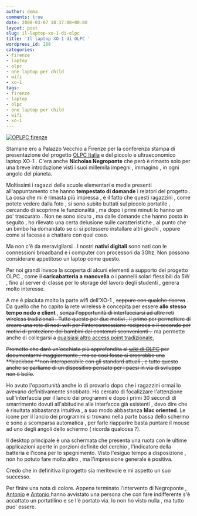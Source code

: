 ```yaml
---
author: dema
comments: true
date: 2008-03-07 18:37:00+00:00
layout: post
slug: il-laptop-xo-1-di-olpc
title: 'Il laptop XO-1 di OLPC '
wordpress_id: 168
categories:
- firenze
- laptop
- olpc
- one laptop per child
- wifi
- xo-1
tags:
- firenze
- laptop
- olpc
- one laptop per child
- wifi
- xo-1
---
```


[![OPLPC firenze](http://dema.tv/wp-content/uploads/2008/03/2316127027_e0e529b710.jpg)](http://www.flickr.com/photos/dema/2316127027/)

Stamane ero a Palazzo Vecchio a Firenze per la conferenza stampa di presentazione del progetto [OLPC Italia](http://www.olpc-italia.org) e del piccolo e ultraeconomico laptop XO-1 . C'era anche **Nicholas Negroponte** che però è rimasto solo per una breve introduzione visti i suoi millemila impegni , immagino , in ogni angolo del pianeta.

Moltissimi i ragazzi delle scuole elementari e medie presenti all'appuntamento che hanno **tempestato di domande** i relatori del progetto . La cosa che mi è rimasta più impressa , è il fatto che questi ragazzini , come potete vedere dalla foto , si sono subito buttati sul piccolo portatile , cercando di scoprirne le funzionalità , ma dopo i primi minuti lo hanno un po' trascurato . Non ne sono sicuro , ma dalle domande che hanno posto in seguito , ho rilevato una certa delusione sulle caratteristiche , al punto che un bimbo ha domandato se ci si potessero installare altri giochi , oppure come si facesse a chattare con quel coso.

Ma non c'è da meravigliarsi . I nostri **nativi digitali** sono nati con le connessioni broadband e i computer con processori da 3Ghz. Non possono considerare appetitoso un laptop come questo.

Per noi grandi invece la scoperta di alcuni elementi a supporto del progetto OLPC , come il **caricabatteria a manovella** o i pannelli solari flessibili da 5W , fino al server di classe per lo storage del lavoro degli studenti , genera molto interesse.

A me è piaciuta molto la parte wifi dell'XO-1 , <strike>seppure con qualche riserva</strike> . Da quello che ho capito la rete wireless è concepita per essere **allo stesso tempo nodo e client** , <strike>senza l'opportunità di interfacciarsi ad altre reti wireless tradizionali . Tutto questo per due motivi , il primo per permettere di creare una rete di nodi wifi per l'interconnessione reciproca e il secondo per motivi di protezione dei bambini dai contenuti sconvenienti . </strike> ma permette anche di collegarsi a [qualsiasi altro access point tradizionale.](http://wiki.laptop.org/go/Wifi_Connectivity)

<strike>Prometto che darò un'occhiata più approfondita al [wiki di OLPC](http://wiki.laptop.org/go/The_OLPC_Wiki) per documentarmi maggiormente , ma se così fosse si creerebbe una **blackbox **non interoperabile con gli standard attuali , e tutto questo anche se parliamo di un dispositivo pensato per i paesi in via di sviluppo non è bello</strike>.

Ho avuto l'opportunità anche io di provarlo dopo che i ragazzini ormai lo avevano definitivamente snobbato. Ho cercato di focalizzare l'attenzione sull'interfaccia per il lancio dei programmi e dopo i primi 30 secondi di smarrimento dovuti all'abitudine alle interfacce già esistenti , devo dire che è risultata abbastanza intuitiva , a suo modo abbastanza **Mac oriented**. Le icone per il lancio dei programmi si trovano nella parte bassa dello schermo e sono a scomparsa automatica , per farle riapparire basta puntare il mouse ad uno degli angoli dello schermo ( ricorda qualcosa ?).

Il desktop principale è una schermata che presenta una ruota con le ultime applicazioni aperte in porzioni definite del cerchio ,  l'indicatore della batteria e l'icona per lo spegnimento. Visto l'esiguo tempo a disposizione , non ho potuto fare molto altro , ma l'impressione generale è positiva.

Credo che in definitiva il progetto sia meritevole e mi aspetto un suo successo.

Per finire una nota di colore. Appena terminato l'intervento di Negroponte , [Antonio](http://) e [Antonio ](http://antoniodini.blogspot.com/)hanno avvistato una persona che con fare indifferente s'è accattato un portatilino e se l'è portato via. Io non ho visto nulla , ma tutto puo' essere.
